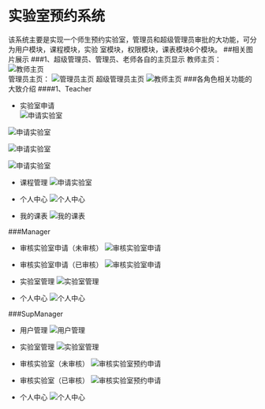 # 实验室预约系统
该系统主要是实现一个师生预约实验室，管理员和超级管理员审批的大功能，可分为用户模块，课程模块，实验   室模块，权限模块，课表模块6个模块。
##相关图片展示
###1、超级管理员、管理员、老师各自的主页显示
教师主页：
![教师主页](./example/t_home.png)  
管理员主页：
![管理员主页](./example/m_home.png)
超级管理员主页
![教师主页](./example/spm_home.png)
###各角色相关功能的大致介绍
####1、Teacher
- 实验室申请  
![申请实验室](./example/t_applyLab.png)  

![申请实验室](./example/t_apply_fillForm.png)

![申请实验室](./example/t_apply_fillTime.png)

![申请实验室](./example/t_selectWeekes.png)
- 课程管理
![申请实验室](./example/t-courseManage.png)

- 个人中心 
![个人中心](./example/personal.png)

- 我的课表
![我的课表](./example/t_myCourse.png)

###Manager
- 审核实验室申请（未审核）
![审核实验室申请](./example/m_check.png)

- 审核实验室申请（已审核）
![审核实验室申请](./example/m_checked.png)

- 实验室管理
![实验室管理](./example/m_manageLab.png)

- 个人中心
![个人中心](./example/personal.png)

###SupManager
- 用户管理
![用户管理](./example/spm_manageUser.png)

- 实验室管理
![实验室管理](./example/spm_manageLab.png)

- 审核实验室（未审核）
![审核实验室预约申请](./example/spm_check.png)

- 审核实验室（已审核）
![审核实验室预约申请](./example/spm_checked.png)

- 个人中心
![个人中心](./example/personal.png)



